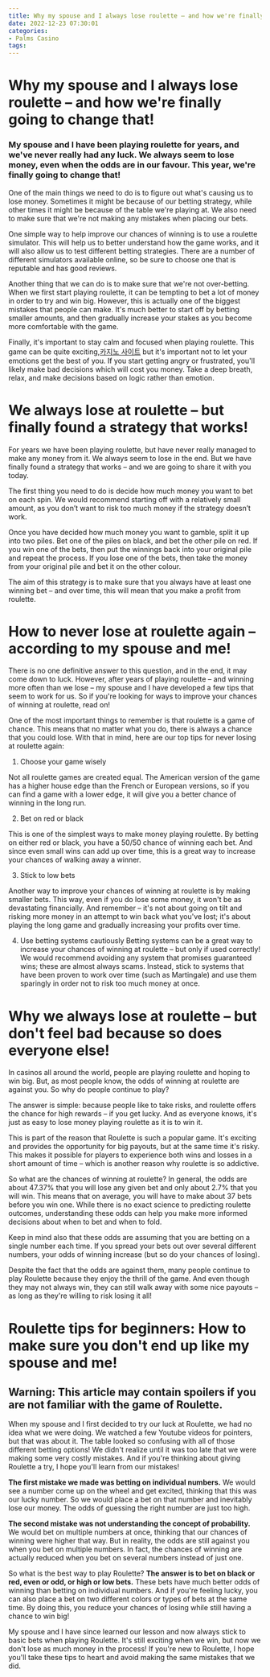 ```yaml
---
title: Why my spouse and I always lose roulette – and how we're finally going to change that!
date: 2022-12-23 07:30:01
categories:
- Palms Casino
tags:
---
```



#  Why my spouse and I always lose roulette – and how we're finally going to change that!

### My spouse and I have been playing roulette for years, and we've never really had any luck. We always seem to lose money, even when the odds are in our favour. This year, we're finally going to change that!

One of the main things we need to do is to figure out what's causing us to lose money. Sometimes it might be because of our betting strategy, while other times it might be because of the table we're playing at. We also need to make sure that we're not making any mistakes when placing our bets.

One simple way to help improve our chances of winning is to use a roulette simulator. This will help us to better understand how the game works, and it will also allow us to test different betting strategies. There are a number of different simulators available online, so be sure to choose one that is reputable and has good reviews.

Another thing that we can do is to make sure that we're not over-betting. When we first start playing roulette, it can be tempting to bet a lot of money in order to try and win big. However, this is actually one of the biggest mistakes that people can make. It's much better to start off by betting smaller amounts, and then gradually increase your stakes as you become more comfortable with the game.

Finally, it's important to stay calm and focused when playing roulette. This game can be quite exciting,[카지노 사이트](https://choegocasino.com/) but it's important not to let your emotions get the best of you. If you start getting angry or frustrated, you'll likely make bad decisions which will cost you money. Take a deep breath, relax, and make decisions based on logic rather than emotion.

#  We always lose at roulette – but finally found a strategy that works!

For years we have been playing roulette, but have never really managed to make any money from it. We always seem to lose in the end. But we have finally found a strategy that works – and we are going to share it with you today.

The first thing you need to do is decide how much money you want to bet on each spin. We would recommend starting off with a relatively small amount, as you don’t want to risk too much money if the strategy doesn’t work.

Once you have decided how much money you want to gamble, split it up into two piles. Bet one of the piles on black, and bet the other pile on red. If you win one of the bets, then put the winnings back into your original pile and repeat the process. If you lose one of the bets, then take the money from your original pile and bet it on the other colour.

The aim of this strategy is to make sure that you always have at least one winning bet – and over time, this will mean that you make a profit from roulette.

#  How to never lose at roulette again – according to my spouse and me!

There is no one definitive answer to this question, and in the end, it may come down to luck. However, after years of playing roulette – and winning more often than we lose – my spouse and I have developed a few tips that seem to work for us. So if you're looking for ways to improve your chances of winning at roulette, read on!

One of the most important things to remember is that roulette is a game of chance. This means that no matter what you do, there is always a chance that you could lose. With that in mind, here are our top tips for never losing at roulette again:

1. Choose your game wisely

Not all roulette games are created equal. The American version of the game has a higher house edge than the French or European versions, so if you can find a game with a lower edge, it will give you a better chance of winning in the long run.

2. Bet on red or black

This is one of the simplest ways to make money playing roulette. By betting on either red or black, you have a 50/50 chance of winning each bet. And since even small wins can add up over time, this is a great way to increase your chances of walking away a winner.

3. Stick to low bets

Another way to improve your chances of winning at roulette is by making smaller bets. This way, even if you do lose some money, it won't be as devastating financially. And remember – it's not about going on tilt and risking more money in an attempt to win back what you've lost; it's about playing the long game and gradually increasing your profits over time.

4. Use betting systems cautiously
Betting systems can be a great way to increase your chances of winning at roulette – but only if used correctly! We would recommend avoiding any system that promises guaranteed wins; these are almost always scams. Instead, stick to systems that have been proven to work over time (such as Martingale) and use them sparingly in order not to risk too much money at once.

#  Why we always lose at roulette – but don't feel bad because so does everyone else!

In casinos all around the world, people are playing roulette and hoping to win big. But, as most people know, the odds of winning at roulette are against you. So why do people continue to play?

The answer is simple: because people like to take risks, and roulette offers the chance for high rewards – if you get lucky. And as everyone knows, it's just as easy to lose money playing roulette as it is to win it.

This is part of the reason that Roulette is such a popular game. It's exciting and provides the opportunity for big payouts, but at the same time it's risky. This makes it possible for players to experience both wins and losses in a short amount of time – which is another reason why roulette is so addictive.

So what are the chances of winning at roulette? In general, the odds are about 47.37% that you will lose any given bet and only about 2.7% that you will win. This means that on average, you will have to make about 37 bets before you win one. While there is no exact science to predicting roulette outcomes, understanding these odds can help you make more informed decisions about when to bet and when to fold.

Keep in mind also that these odds are assuming that you are betting on a single number each time. If you spread your bets out over several different numbers, your odds of winning increase (but so do your chances of losing).

Despite the fact that the odds are against them, many people continue to play Roulette because they enjoy the thrill of the game. And even though they may not always win, they can still walk away with some nice payouts – as long as they're willing to risk losing it all!

#  Roulette tips for beginners: How to make sure you don't end up like my spouse and me!

## Warning: This article may contain spoilers if you are not familiar with the game of Roulette.

When my spouse and I first decided to try our luck at Roulette, we had no idea what we were doing. We watched a few Youtube videos for pointers, but that was about it. The table looked so confusing with all of those different betting options! We didn't realize until it was too late that we were making some very costly mistakes. And if you're thinking about giving Roulette a try, I hope you'll learn from our mistakes!

**The first mistake we made was betting on individual numbers.** We would see a number come up on the wheel and get excited, thinking that this was our lucky number. So we would place a bet on that number and inevitably lose our money. The odds of guessing the right number are just too high.

**The second mistake was not understanding the concept of probability.** We would bet on multiple numbers at once, thinking that our chances of winning were higher that way. But in reality, the odds are still against you when you bet on multiple numbers. In fact, the chances of winning are actually reduced when you bet on several numbers instead of just one.

So what is the best way to play Roulette? **The answer is to bet on black or red, even or odd, or high or low bets.** These bets have much better odds of winning than betting on individual numbers. And if you're feeling lucky, you can also place a bet on two different colors or types of bets at the same time. By doing this, you reduce your chances of losing while still having a chance to win big!

My spouse and I have since learned our lesson and now always stick to basic bets when playing Roulette. It's still exciting when we win, but now we don't lose as much money in the process! If you're new to Roulette, I hope you'll take these tips to heart and avoid making the same mistakes that we did.